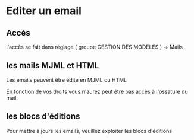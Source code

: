 # Editer un email

## Accès
l'accès se fait dans règlage ( groupe GESTION DES MODELES ) -> Mails

## les mails MJML et HTML
Les emails peuvent être édité en MJML ou HTML

En fonction de vos droits vous n'aurez peut être pas accès à l'ossature du mail. 

## les blocs d'éditions
Pour mettre à jours les emails, veuillez exploiter les blocs d'éditions 

